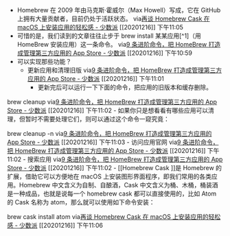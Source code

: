 - Homebrew 在 2009 年由马克斯·霍威尔（Max Howell）写成，它在 GitHub 上拥有大量贡献者，目前仍处于活跃状态。
via[再谈 Homebrew Cask 在 macOS 上安装应用的轻松感 - 少数派](https://sspai.com/post/40321)
[[20201216]] 下午11:05
- 可惜的是，我们读到的文章往往止步于 brew install 某某应用[^1]（用 HomeBrew 安装应用）这一条命令。
via[9 条进阶命令，把 HomeBrew 打造成管理第三方应用的 App Store - 少数派](https://sspai.com/post/43451)
[[20201216]] 下午10:59
- 可以实现那些功能？
    - 更新应用和清理旧版
via[9 条进阶命令，把 HomeBrew 打造成管理第三方应用的 App Store - 少数派](https://sspai.com/post/43451)
[[20201216]] 下午11:01
        - 更新完后可以运行一下下面的命令，把应用的旧版本和缓存删除。

brew cleanup
via[9 条进阶命令，把 HomeBrew 打造成管理第三方应用的 App Store - 少数派](https://sspai.com/post/43451)
[[20201216]] 下午11:02
        - 如果你只是想看看有哪些应用可以清理，但暂时不需要处理它们，则可以通过这个命令一窥究竟：

brew cleanup -n
via[9 条进阶命令，把 HomeBrew 打造成管理第三方应用的 App Store - 少数派](https://sspai.com/post/43451)
[[20201216]] 下午11:03
    - 访问应用官网
via[9 条进阶命令，把 HomeBrew 打造成管理第三方应用的 App Store - 少数派](https://sspai.com/post/43451)
[[20201216]] 下午11:02
    - 搜索应用
via[9 条进阶命令，把 HomeBrew 打造成管理第三方应用的 App Store - 少数派](https://sspai.com/post/43451)
[[20201216]] 下午11:02
    - [[Homebrew Cask ]]是 Homebrew 的扩展，借助它可以方便地在 macOS 上安装图形界面程序，即我们常用的各类应用。Homebrew 中文含义为自制、自酿酒，Cask 中文含义为桶、木桶，桶装酒是一种成品，也就是说每一个 homebrew cask 都可以直接使用的，比如 Atom 的 Cask 名称为 atom，那么就可以使用如下命令安装：

brew cask install atom
via[再谈 Homebrew Cask 在 macOS 上安装应用的轻松感 - 少数派](https://sspai.com/post/40321)
[[20201216]] 下午11:06
